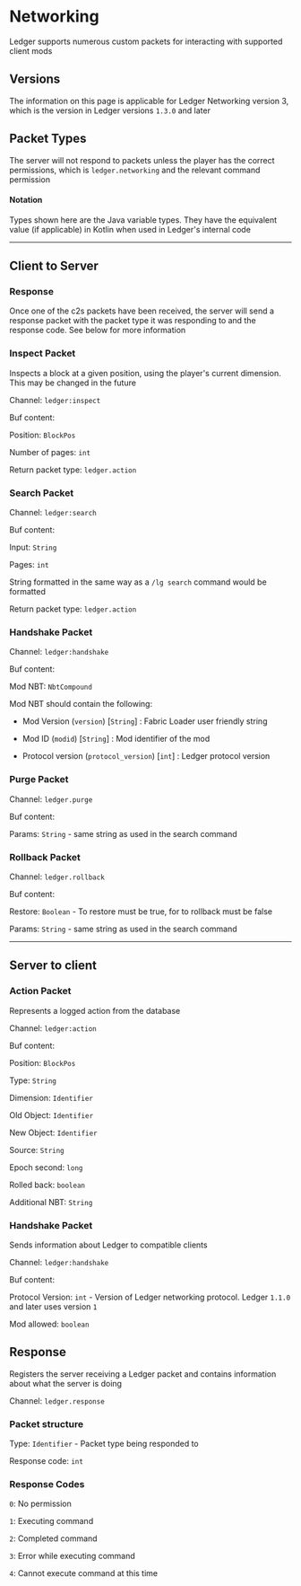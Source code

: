 # Networking

Ledger supports numerous custom packets for interacting with supported client mods

## Versions

The information on this page is applicable for Ledger Networking version 3, which is the version in Ledger versions `1.3.0` and later

## Packet Types

The server will not respond to packets unless the player has the correct permissions, which is `ledger.networking` and the relevant command permission

#### Notation
Types shown here are the Java variable types. They have the equivalent value (if applicable) in Kotlin when used in Ledger's internal code

---
## Client to Server

### Response

Once one of the c2s packets have been received, the server will send a response packet with the packet type it was responding to and the response code. See below for more information

### Inspect Packet

Inspects a block at a given position, using the player's current dimension. This may be changed in the future

Channel: `ledger:inspect`

Buf content:

Position: `BlockPos`

Number of pages: `int`

Return packet type: `ledger.action`

### Search Packet

Channel: `ledger:search`

Buf content:

Input: `String`

Pages: `int`

String formatted in the same way as a `/lg search` command would be formatted

Return packet type: `ledger.action`

### Handshake Packet

Channel: `ledger:handshake`

Buf content:

Mod NBT: `NbtCompound`

Mod NBT should contain the following:

- Mod Version (`version`) [`String`] : Fabric Loader user friendly string

- Mod ID (`modid`) [`String`] : Mod identifier of the mod

- Protocol version (`protocol_version`) [`int`] : Ledger protocol version

### Purge Packet

Channel: `ledger.purge`

Buf content:

Params: `String` - same string as used in the search command

### Rollback Packet

Channel: `ledger.rollback`

Buf content:

Restore: `Boolean` - To restore must be true, for to rollback must be false

Params: `String` - same string as used in the search command

---

## Server to client

### Action Packet

Represents a logged action from the database

Channel: `ledger:action`

Buf content:

Position: `BlockPos`

Type: `String`

Dimension: `Identifier`

Old Object: `Identifier`

New Object: `Identifier`

Source: `String`

Epoch second: `long`

Rolled back: `boolean`

Additional NBT: `String`

### Handshake Packet

Sends information about Ledger to compatible clients

Channel: `ledger:handshake`

Buf content:

Protocol Version: `int` - Version of Ledger networking protocol. Ledger `1.1.0` and later uses version `1`

Mod allowed: `boolean`

## Response

Registers the server receiving a Ledger packet and contains information about what the server is doing

Channel: `ledger.response`

### Packet structure

Type: `Identifier` - Packet type being responded to

Response code: `int`

### Response Codes

`0`: No permission

`1`: Executing command

`2`: Completed command

`3`: Error while executing command

`4`: Cannot execute command at this time

